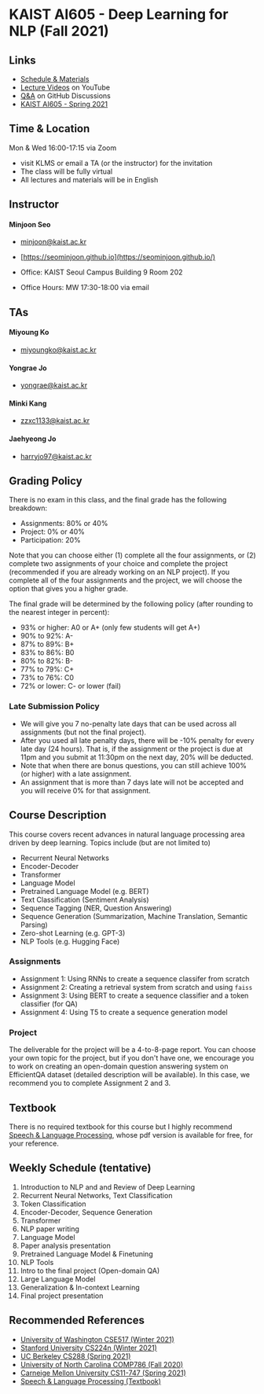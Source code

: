 # KAIST AI605 - Deep Learning for NLP (Fall 2021)

## Links
- [Schedule & Materials](https://seominjoon.github.io/kaist-ai605/schedule.html)
- [Lecture Videos](https://www.youtube.com/playlist?list=PLN9tAT2r9TDy9tPOfgYm28Wl3D4vYm0Zs) on YouTube
- [Q&A](https://github.com/seominjoon/kaist-ai605/discussions) on GitHub Discussions
- [KAIST AI605 - Spring 2021](https://seominjoon.github.io/kaist-ai605/index-202103.html)

## Time & Location

Mon & Wed 16:00-17:15 via Zoom 
- visit KLMS or email a TA (or the instructor) for the invitation
- The class will be fully virtual
- All lectures and materials will be in English



## Instructor

#### Minjoon Seo
- [minjoon@kaist.ac.kr](mailto:minjoon@kaist.ac.kr)

- [https://seominjoon.github.io](https://seominjoon.github.io/)

- Office: KAIST Seoul Campus Building 9 Room 202

- Office Hours: MW 17:30-18:00 via email

## TAs
#### Miyoung Ko
- [miyoungko@kaist.ac.kr](mailto:miyoungko@kaist.ac.kr)

#### Yongrae Jo
- [yongrae@kaist.ac.kr](mailto:yongrae@kaist.ac.kr)

#### Minki Kang
- [zzxc1133@kaist.ac.kr](mailto:zzxc1133@kaist.ac.kr)

#### Jaehyeong Jo
- [harryjo97@kaist.ac.kr](mailto:harryjo97@kaist.ac.kr)

## Grading Policy
There is no exam in this class, and the final grade has the following breakdown:
- Assignments: 80% or 40% 
- Project: 0% or 40%
- Participation: 20%

Note that you can choose either 
(1) complete all the four assignments, or 
(2) complete two assignments of your choice and complete the project (recommended if you are already working on an NLP project).
If you complete all of the four assignments and the project, we will choose the option that gives you a higher grade.

The final grade will be determined by the following policy (after rounding to the nearest integer in percent):
- 93% or higher: A0 or A+ (only few students will get A+)
- 90% to 92%: A-
- 87% to 89%: B+
- 83% to 86%: B0
- 80% to 82%: B-
- 77% to 79%: C+
- 73% to 76%: C0
- 72% or lower: C- or lower (fail) 

### Late Submission Policy
- We will give you 7 no-penalty late days that can be used across all assignments (but not the final project).
- After you used all late penalty days, there will be -10% penalty for every late day (24 hours). That is, if the assignment or the project is due at 11pm and you submit at 11:30pm on the next day, 20% will be deducted. 
- Note that when there are bonus questions, you can still achieve 100% (or higher) with a late assignment. 
- An assignment that is more than 7 days late will not be accepted and you will receive 0% for that assignment.


## Course Description

This course covers recent advances in natural language processing area driven by deep learning. Topics include (but are not limited to)

- Recurrent Neural Networks
- Encoder-Decoder
- Transformer
- Language Model
- Pretrained Language Model (e.g. BERT)
- Text Classification (Sentiment Analysis)
- Sequence Tagging (NER, Question Answering)
- Sequence Generation (Summarization, Machine Translation, Semantic Parsing)
- Zero-shot Learning (e.g. GPT-3)
- NLP Tools (e.g. Hugging Face)


### Assignments

- Assignment 1: Using RNNs to create a sequence classifer from scratch
- Assignment 2: Creating a retrieval system from scratch and using `faiss`
- Assignment 3: Using BERT to create a sequence classifier and a token classifier (for QA)
- Assignment 4: Using T5 to create a sequence generation model



### Project
The deliverable for the project will be a 4-to-8-page report. You can choose your own topic for the project, but if you don't have one, 
we encourage you to work on creating an open-domain question answering system on EfficientQA dataset (detailed description will be available). 
In this case, we recommend you to complete Assignment 2 and 3.


## Textbook

There is no required textbook for this course but I highly recommend [Speech & Language Processing](https://web.stanford.edu/~jurafsky/slp3/), whose pdf version is available for free, for your reference.

## Weekly Schedule (tentative)
1. Introduction to NLP and and Review of Deep Learning
2. Recurrent Neural Networks, Text Classification
3. Token Classification
4. Encoder-Decoder, Sequence Generation
5. Transformer
6. NLP paper writing
7. Language Model
8. Paper analysis presentation
9. Pretrained Language Model & Finetuning
10. NLP Tools 
11. Intro to the final project (Open-domain QA)
12. Large Language Model
13. Generalization & In-context Learning  
15. Final project presentation


## Recommended References
- [University of Washington CSE517 (Winter 2021)](https://docs.google.com/document/d/1gBz2w79DBrGjNGq2TMqJBDIWzUGsQacWFAszZKz6OKI/edit)
- [Stanford University CS224n (Winter 2021)](http://web.stanford.edu/class/cs224n/)
- [UC Berkeley CS288 (Spring 2021)](https://cal-cs288.github.io/sp21/)
- [University of North Carolina COMP786 (Fall 2020)](https://www.cs.unc.edu/~mbansal/teaching/nlp-comp786-fall20.html)
- [Carneige Mellon University CS11-747 (Spring 2021)](http://phontron.com/class/nn4nlp2021/schedule.html)
- [Speech & Language Processing (Textbook)](https://web.stanford.edu/~jurafsky/slp3/)
